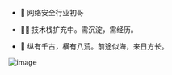 - 🔭 网络安全行业初哥


- 🤹‍♂️ 技术栈扩充中。需沉淀，需经历。

- 🌱 纵有千古，横有八荒。前途似海，来日方长。

![image](https://user-images.githubusercontent.com/50167548/192682758-c041ae05-d467-463f-81f8-225fc9aac10a.png)
